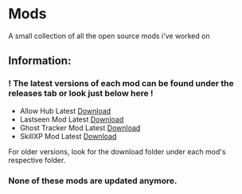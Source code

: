 # Mods
A small collection of all the open source mods i've worked on

## Information:

### ! The latest versions of each mod can be found under the releases tab or look just below here !

- Allow Hub Latest [Download](https://github.com/ddozzi/Mods/releases/tag/AH-0.0.4)
- Lastseen Mod Latest [Download](https://github.com/ddozzi/Mods/releases/tag/LS-0.0.6)
- Ghost Tracker Mod Latest [Download](https://github.com/ddozzi/Mods/releases/tag/GT-1.0.0)
- SkillXP Mod Latest [Download](https://github.com/ddozzi/Mods/releases/tag/SX-0.0.2)

For older versions, look for the download folder under each mod's respective folder. 

### None of these mods are updated anymore.



